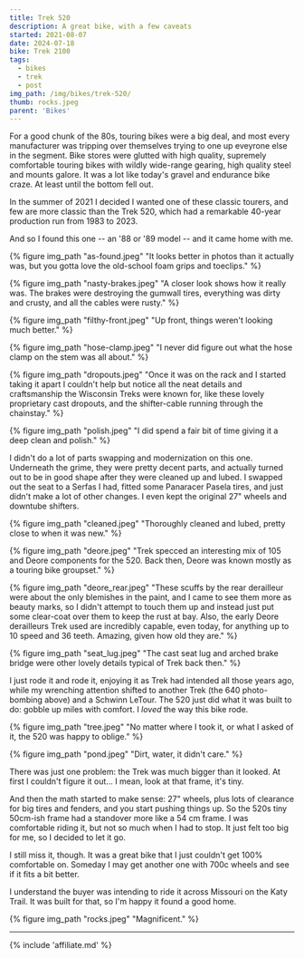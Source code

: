 ```yaml
---
title: Trek 520 
description: A great bike, with a few caveats
started: 2021-08-07
date: 2024-07-18
bike: Trek 2100
tags:
  - bikes
  - trek
  - post
img_path: /img/bikes/trek-520/
thumb: rocks.jpeg
parent: 'Bikes'
---
```


For a good chunk of the 80s, touring bikes were a big deal, and most every manufacturer was tripping over themselves trying to one up eveyrone else in the segment. Bike stores were glutted with high quality, supremely comfortable touring bikes with wildly wide-range gearing, high quality steel and mounts galore. It was a lot like today's gravel and endurance bike craze. At least until the bottom fell out.

In the summer of 2021 I decided I wanted one of these classic tourers, and few are more classic than the Trek 520, which had a remarkable 40-year production run from 1983 to 2023.

And so I found this one -- an '88 or '89 model -- and it came home with me.

  {% figure img_path "as-found.jpeg" "It looks better in photos than it actually was, but you gotta love the old-school foam grips and toeclips." %}

  {% figure img_path "nasty-brakes.jpeg" "A closer look shows how it really was. The brakes were destroying the gumwall tires, everything was dirty and crusty, and all the cables were rusty." %}

  {% figure img_path "filthy-front.jpeg" "Up front, things weren't looking much better." %}

  {% figure img_path "hose-clamp.jpeg" "I never did figure out what the hose clamp on the stem was all about." %}

  {% figure img_path "dropouts.jpeg" "Once it was on the rack and I started taking it apart I couldn't help but notice all the neat details and craftsmanship the Wisconsin Treks were known for, like these lovely proprietary cast dropouts, and the shifter-cable running through the chainstay." %}

  {% figure img_path "polish.jpeg" "I did spend a fair bit of time giving it a deep clean and polish." %}

I didn't do a lot of parts swapping and modernization on this one. Underneath the grime, they were pretty decent parts, and actually turned out to be in good shape after they were cleaned up and lubed. I swapped out the seat to a Serfas I had, fitted some Panaracer Pasela tires, and just didn't make a lot of other changes. I even kept the original 27" wheels and downtube shifters.

  {% figure img_path "cleaned.jpeg" "Thoroughly cleaned and lubed, pretty close to when it was new." %}

  {% figure img_path "deore.jpeg" "Trek specced an interesting mix of 105 and Deore components for the 520. Back then, Deore was known mostly as a touring bike groupset." %}

  {% figure img_path "deore_rear.jpeg" "These scuffs by the rear derailleur were about the only blemishes in the paint, and I came to see them more as beauty marks, so I didn't attempt to touch them up and instead just put some clear-coat over them to keep the rust at bay. Also, the early Deore derailleurs Trek used are incredibly capable, even today, for anything up to 10 speed and 36 teeth. Amazing, given how old they are." %}

  {% figure img_path "seat_lug.jpeg" "The cast seat lug and arched brake bridge were other lovely details typical of Trek back then." %}

  I just rode it and rode it, enjoying it as Trek had intended all those years ago, while my wrenching attention shifted to another Trek (the 640 photo-bombing above) and a Schwinn LeTour. The 520 just did what it was built to do: gobble up miles with comfort. I _loved_ the way this bike rode.

  {% figure img_path "tree.jpeg" "No matter where I took it, or what I asked of it, the 520 was happy to oblige." %}

  {% figure img_path "pond.jpeg" "Dirt, water, it didn't care." %}

There was just one problem: the Trek was much bigger than it looked. At first I couldn't figure it out... I mean, look at that frame, it's tiny.

And then the math started to make sense: 27" wheels, plus lots of clearance for big tires and fenders, and you start pushing things up. So the 520s tiny 50cm-ish frame had a standover more like a 54 cm frame. I was comfortable riding it, but not so much when I had to stop. It just felt too big for me, so I decided to let it go.

I still miss it, though. It was a great bike that I just couldn't get 100% comfortable on. Someday I may get another one with 700c wheels and see if it fits a bit better.

 I understand the buyer was intending to ride it across Missouri on the Katy Trail. It was built for that, so I'm happy it found a good home.

  {% figure img_path "rocks.jpeg" "Magnificent." %}


-------------------------------

{% include 'affiliate.md' %}

